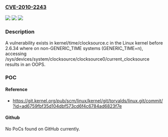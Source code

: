 ### [CVE-2010-2243](https://cve.mitre.org/cgi-bin/cvename.cgi?name=CVE-2010-2243)
![](https://img.shields.io/static/v1?label=Product&message=linux-2.6&color=blue)
![](https://img.shields.io/static/v1?label=Version&message=%3D%20before%202.6.33%20&color=brighgreen)
![](https://img.shields.io/static/v1?label=Vulnerability&message=oops&color=brighgreen)

### Description

A vulnerability exists in kernel/time/clocksource.c in the Linux kernel before 2.6.34 where on non-GENERIC_TIME systems (GENERIC_TIME=n), accessing /sys/devices/system/clocksource/clocksource0/current_clocksource results in an OOPS.

### POC

#### Reference
- https://git.kernel.org/pub/scm/linux/kernel/git/torvalds/linux.git/commit/?id=ad6759fbf35d104dbf573cd6f4c6784ad6823f7e

#### Github
No PoCs found on GitHub currently.


